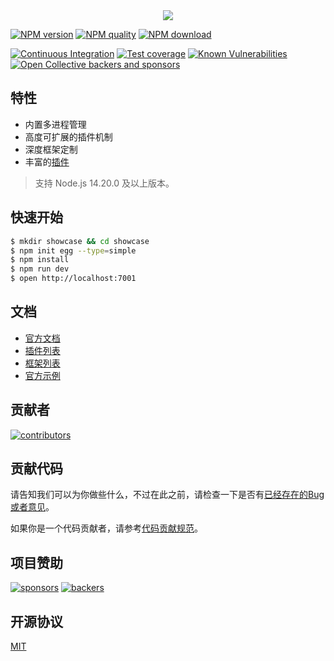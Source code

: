 <div style="text-align:center">
	<img src="site/public/assets/egg-banner.png" />
</div>

[![NPM version](https://img.shields.io/npm/v/egg.svg?style=flat-square)](https://npmjs.org/package/egg)
[![NPM quality](http://npm.packagequality.com/shield/egg.svg?style=flat-square)](http://packagequality.com/#?package=egg)
[![NPM download](https://img.shields.io/npm/dm/egg.svg?style=flat-square)](https://npmjs.org/package/egg)

[![Continuous Integration](https://github.com/eggjs/egg/workflows/Continuous%20integration/badge.svg)](https://github.com/eggjs/egg/actions?query=branch%3Amaster)
[![Test coverage](https://img.shields.io/codecov/c/github/eggjs/egg.svg?style=flat-square)](https://codecov.io/gh/eggjs/egg)
[![Known Vulnerabilities](https://snyk.io/test/npm/egg/badge.svg?style=flat-square)](https://snyk.io/test/npm/egg)
[![Open Collective backers and sponsors](https://img.shields.io/opencollective/all/eggjs?style=flat-square)](https://opencollective.com/eggjs)

## 特性

- 内置多进程管理
- 高度可扩展的插件机制
- 深度框架定制
- 丰富的[插件](https://github.com/search?q=topic%3Aegg-plugin&type=Repositories)

> 支持 Node.js 14.20.0 及以上版本。

## 快速开始

```bash
$ mkdir showcase && cd showcase
$ npm init egg --type=simple
$ npm install
$ npm run dev
$ open http://localhost:7001
```

## 文档

- [官方文档](https://eggjs.org/zh-cn/)
- [插件列表](https://github.com/search?q=topic%3Aegg-plugin&type=Repositories)
- [框架列表](https://github.com/search?q=topic%3Aegg-framework&type=Repositories)
- [官方示例](https://github.com/eggjs/examples)

## 贡献者

[![contributors](https://contrib.rocks/image?repo=eggjs/egg&max=240&columns=26)](https://github.com/eggjs/egg/graphs/contributors)

## 贡献代码

请告知我们可以为你做些什么，不过在此之前，请检查一下是否有[已经存在的Bug或者意见](https://github.com/eggjs/egg/issues)。

如果你是一个代码贡献者，请参考[代码贡献规范](CONTRIBUTING.md)。

## 项目赞助

[![sponsors](https://opencollective.com/eggjs/tiers/sponsors.svg?avatarHeight=48)](https://opencollective.com/eggjs#support)
[![backers](https://opencollective.com/eggjs/tiers/backers.svg?avatarHeight=48)](https://opencollective.com/eggjs#support)

## 开源协议

[MIT](LICENSE)
